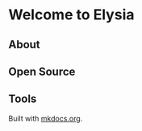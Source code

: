 # Welcome to Elysia


## About


## Open Source

## Tools

Built with [mkdocs.org](https://www.mkdocs.org).